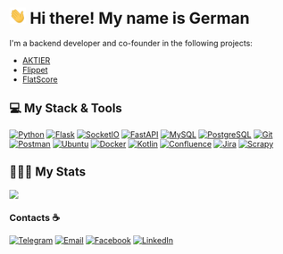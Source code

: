 


# <img src="https://raw.githubusercontent.com/ABSphreak/ABSphreak/master/gifs/Hi.gif"  width="30px"> Hi there! My name is German



I'm a backend developer and co-founder in the following projects:
<ul>
<li><a href="https://aktier.ru/">AKTIER</a></li>
<li><a href="https://flippet.ru/">Flippet</a></li>
<li><a href="https://flatscore.ru/">FlatScore</a></li>
</ul>

## 💻 My Stack & Tools
<a href="https://www.python.org/" target="_blank"><img src="https://img.shields.io/static/v1?style=for-the-badge&message=Python&color=262321&logo=Python&logoColor=3776AB&label=" alt="Python"></a>
<a href="https://flask.palletsprojects.com/en/2.2.x/" target="_blank"> <img src="https://img.shields.io/static/v1?style=for-the-badge&message=Flask&color=262321&logo=Flask&logoColor=FFFFFF&label=" alt="Flask"></a>
<a href="https://socket.io/" target="_blank"> <img src="https://img.shields.io/static/v1?style=for-the-badge&message=Socket.io&color=262321&logo=Socket.io&logoColor=FFFFFF&label=" alt="SocketIO"></a>
<a href="https://fastapi.tiangolo.com/" target="_blank"> <img src="https://img.shields.io/static/v1?style=for-the-badge&message=FastAPI&color=262321&logo=FastAPI&logoColor=009485&label=" alt="FastAPI"></a>
<a href="https://www.mysql.com/" target="_blank"> <img src="https://img.shields.io/static/v1?style=for-the-badge&message=MySQL&color=262321&logo=MySQL&logoColor=4479A1&label=" alt="MySQL"></a>
<a href="https://www.postgresql.org/" target="_blank"> <img src="https://img.shields.io/static/v1?style=for-the-badge&message=PostgreSQL&color=262321&logo=PostgreSQL&logoColor=4169E1&label=" alt="PostgreSQL"></a>
<a href="https://git-scm.com/" target="_blank"> <img src="https://img.shields.io/static/v1?style=for-the-badge&message=Git&color=262321&logo=Git&logoColor=F05032&label=" alt="Git"></a>
<a href="https://www.postman.com/" target="_blank"> <img src="https://img.shields.io/static/v1?style=for-the-badge&message=Postman&color=262321&logo=Postman&logoColor=FF6C37&label=" alt="Postman"></a>
<a href="https://ubuntu.com/" target="_blank"> <img src="https://img.shields.io/static/v1?style=for-the-badge&message=Ubuntu&color=262321&logo=Ubuntu&logoColor=E95420&label=" alt="Ubuntu"></a>
<a href="https://www.docker.com/" target="_blank"> <img src="https://img.shields.io/static/v1?style=for-the-badge&message=Docker&color=262321&logo=Docker&logoColor=003F8C&label=" alt="Docker"></a>
<a href="https://kotlinlang.org" target="_blank"> <img src="https://img.shields.io/static/v1?style=for-the-badge&message=Kotlin&color=262321&logo=Kotlin&logoColor=7F52FF&label=" alt="Kotlin"></a>
<a href="https://confluence.atlassian.com" target="_blank"> <img src="https://img.shields.io/static/v1?style=for-the-badge&message=Confluence&color=262321&logo=confluence&logoColor=1F7AF5&label=" alt="Confluence"></a>
<a href="https://jira.atlassian.com/" target="_blank"> <img src="https://img.shields.io/static/v1?style=for-the-badge&message=Jira&color=262321&logo=jira&logoColor=2583FE&label=" alt="Jira"></a>
<a href="https://scrapy.org/" target="_blank"> <img src="https://img.shields.io/static/v1?style=for-the-badge&message=Scrapy&color=262321&logo=scrapy&logoColor=60A839&label=" alt="Scrapy"></a>



## 👨🏻‍💻 My Stats
<span>
  <a href="https://github.com/anuraghazra/github-readme-stats">
    <img align="center" width=450 src="https://github-readme-stats.vercel.app/api?username=zak427zak&show_icons=true&count_private=true&theme=dark" />
  </a>
</span> 
<span> </span>



### Contacts :coffee:
<a target="_blank"  href="https://t.me/German_goncharov"><img src="https://img.shields.io/static/v1?style=for-the-badge&message=Telegram&color=262321&logo=Telegram&logoColor=3776AB&label=" alt="Telegram"></a>
<a target="_blank"  href="mailto:goncharov_german@outlook.com"><img  src="https://img.shields.io/static/v1?style=for-the-badge&message=Email&color=262321&logo=gmail&logoColor=d96a6a&label=" alt="Email"></a>
<a target="_blank"  href="https://www.facebook.com/goncharov.german.94/"><img src="https://img.shields.io/static/v1?style=for-the-badge&message=Facebook&color=262321&logo=facebook&logoColor=0E8DF1&label=" alt="Facebook"></a>
<a target="_blank"  href="https://www.linkedin.com/in/goncharov-german"><img src="https://img.shields.io/static/v1?style=for-the-badge&message=LinkedIn&color=262321&logo=linkedin&logoColor=0A66C2&label=" alt="LinkedIn"></a>
